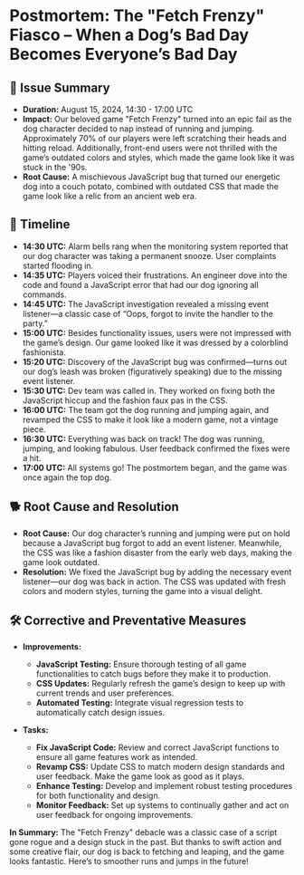 # Postmortem: The "Fetch Frenzy" Fiasco – When a Dog’s Bad Day Becomes Everyone’s Bad Day

## 🐾 Issue Summary
- **Duration:** August 15, 2024, 14:30 - 17:00 UTC
- **Impact:** Our beloved game "Fetch Frenzy" turned into an epic fail as the dog character decided to nap instead of running and jumping. Approximately 70% of our players were left scratching their heads and hitting reload. Additionally, front-end users were not thrilled with the game’s outdated colors and styles, which made the game look like it was stuck in the '90s.
- **Root Cause:** A mischievous JavaScript bug that turned our energetic dog into a couch potato, combined with outdated CSS that made the game look like a relic from an ancient web era.

## 📅 Timeline

- **14:30 UTC:** Alarm bells rang when the monitoring system reported that our dog character was taking a permanent snooze. User complaints started flooding in.
- **14:35 UTC:** Players voiced their frustrations. An engineer dove into the code and found a JavaScript error that had our dog ignoring all commands.
- **14:45 UTC:** The JavaScript investigation revealed a missing event listener—a classic case of “Oops, forgot to invite the handler to the party.”
- **15:00 UTC:** Besides functionality issues, users were not impressed with the game’s design. Our game looked like it was dressed by a colorblind fashionista.
- **15:20 UTC:** Discovery of the JavaScript bug was confirmed—turns out our dog’s leash was broken (figuratively speaking) due to the missing event listener.
- **15:30 UTC:** Dev team was called in. They worked on fixing both the JavaScript hiccup and the fashion faux pas in the CSS.
- **16:00 UTC:** The team got the dog running and jumping again, and revamped the CSS to make it look like a modern game, not a vintage piece.
- **16:30 UTC:** Everything was back on track! The dog was running, jumping, and looking fabulous. User feedback confirmed the fixes were a hit.
- **17:00 UTC:** All systems go! The postmortem began, and the game was once again the top dog.

## 🐕 Root Cause and Resolution
- **Root Cause:** Our dog character’s running and jumping were put on hold because a JavaScript bug forgot to add an event listener. Meanwhile, the CSS was like a fashion disaster from the early web days, making the game look outdated.
- **Resolution:** We fixed the JavaScript bug by adding the necessary event listener—our dog was back in action. The CSS was updated with fresh colors and modern styles, turning the game into a visual delight.

## 🛠️ Corrective and Preventative Measures
- **Improvements:**
  - **JavaScript Testing:** Ensure thorough testing of all game functionalities to catch bugs before they make it to production.
  - **CSS Updates:** Regularly refresh the game’s design to keep up with current trends and user preferences.
  - **Automated Testing:** Integrate visual regression tests to automatically catch design issues.

- **Tasks:**
  - **Fix JavaScript Code:** Review and correct JavaScript functions to ensure all game features work as intended.
  - **Revamp CSS:** Update CSS to match modern design standards and user feedback. Make the game look as good as it plays.
  - **Enhance Testing:** Develop and implement robust testing procedures for both functionality and design.
  - **Monitor Feedback:** Set up systems to continually gather and act on user feedback for ongoing improvements.

**In Summary:** The "Fetch Frenzy" debacle was a classic case of a script gone rogue and a design stuck in the past. But thanks to swift action and some creative flair, our dog is back to fetching and leaping, and the game looks fantastic. Here’s to smoother runs and jumps in the future!

